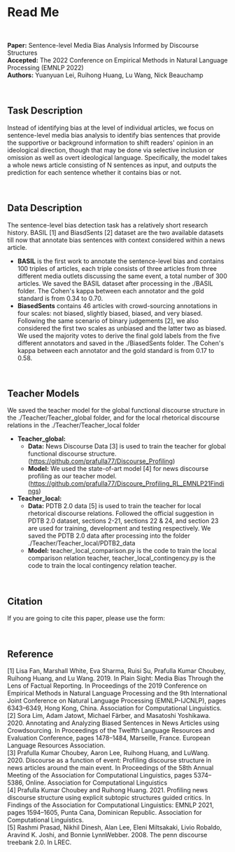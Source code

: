 # Read Me

<br/>

**Paper:** Sentence-level Media Bias Analysis Informed by Discourse Structures<br/>
**Accepted:** The 2022 Conference on Empirical Methods in Natural Language Processing (EMNLP 2022)<br/>
**Authors:** Yuanyuan Lei, Ruihong Huang, Lu Wang, Nick Beauchamp

<br/>

## Task Description
Instead of identifying bias at the level of individual articles, we focus on sentence-level media bias analysis to identify bias sentences that provide the supportive or background information to shift readers' opinion in an ideological direction, though that may be done via selective inclusion or omission as well as overt ideological language. Specifically, the model takes a whole news article consisting of N sentences as input, and outputs the prediction for each sentence whether it contains bias or not.

<br/>

## Data Description
The sentence-level bias detection task has a relatively short research history. BASIL [1] and BiasdSents [2] dataset are the two available datasets till now that annotate bias sentences with context considered within a news article.
* **BASIL** is the first work to annotate the sentence-level bias and contains 100 triples of articles, each triple consists of three articles from three different media outlets discussing the same event, a total number of 300 articles. We saved the BASIL dataset after processing in the ./BASIL folder. The Cohen's kappa between each annotator and the gold standard is from 0.34 to 0.70.
* **BiasedSents** contains 46 articles with crowd-sourcing annotations in four scales: not biased, slightly biased, biased, and very biased. Following the same scenario of binary judgements [2], we also considered the first two scales as unbiased and the latter two as biased. We used the majority votes to derive the final gold labels from the five different annotators and saved in the ./BiasedSents folder. The Cohen's kappa between each annotator and the gold standard is from 0.17 to 0.58.

<br/>

## Teacher Models
We saved the teacher model for the global functional discourse structure in the ./Teacher/Teacher_global folder, and for the local rhetorical discourse relations in the ./Teacher/Teacher_local folder
* **Teacher_global:**
  * **Data:** News Discourse Data [3] is used to train the teacher for global functional discourse structure. (https://github.com/prafulla77/Discourse_Profiling)
  * **Model:** We used the state-of-art model [4] for news discourse profiling as our teacher model. (https://github.com/prafulla77/Discoure_Profiling_RL_EMNLP21Findings)
* **Teacher_local:**
  * **Data:** PDTB 2.0 data [5] is used to train the teacher for local rhetorical discourse relations. Followed the official suggestion in PDTB 2.0 dataset, sections 2-21, sections 22 & 24, and section 23 are used for training, development and testing respectively. We saved the PDTB 2.0 data after processing into the folder ./Teacher/Teacher_local/PDTB2_data
  * **Model:** teacher_local_comparison.py is the code to train the local comparison relation teacher, teacher_local_contingency.py is the code to train the local contingency relation teacher. 

<br/>

## Citation
If you are going to cite this paper, please use the form:

<br/>

## Reference
[1] Lisa Fan, Marshall White, Eva Sharma, Ruisi Su, Prafulla Kumar Choubey, Ruihong Huang, and Lu Wang. 2019. In Plain Sight: Media Bias Through the Lens of Factual Reporting. In Proceedings of the 2019 Conference on Empirical Methods in Natural Language Processing and the 9th International Joint Conference on Natural Language Processing (EMNLP-IJCNLP), pages 6343–6349, Hong Kong, China. Association for Computational Linguistics.<br/>
[2] Sora Lim, Adam Jatowt, Michael Färber, and Masatoshi Yoshikawa. 2020. Annotating and Analyzing Biased Sentences in News Articles using Crowdsourcing. In Proceedings of the Twelfth Language Resources and Evaluation Conference, pages 1478–1484, Marseille, France. European Language Resources Association.<br/>
[3] Prafulla Kumar Choubey, Aaron Lee, Ruihong Huang, and LuWang. 2020. Discourse as a function of event: Profiling discourse structure in news articles around the main event. In Proceedings of the 58th Annual Meeting of the Association for Computational Linguistics, pages 5374–5386, Online. Association for Computational Linguistics<br/>
[4] Prafulla Kumar Choubey and Ruihong Huang. 2021. Profiling news discourse structure using explicit subtopic structures guided critics. In Findings of the Association for Computational Linguistics: EMNLP 2021, pages 1594–1605, Punta Cana, Dominican Republic. Association for Computational Linguistics.<br/>
[5] Rashmi Prasad, Nikhil Dinesh, Alan Lee, Eleni Miltsakaki, Livio Robaldo, Aravind K. Joshi, and Bonnie LynnWebber. 2008. The penn discourse treebank 2.0. In LREC.
